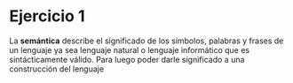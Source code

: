 # Ejercicio 1

La **semántica** describe el significado de los símbolos, palabras y frases de un lenguaje ya sea lenguaje natural o lenguaje informático que es sintácticamente válido. Para luego poder darle significado a una construcción del lenguaje  
